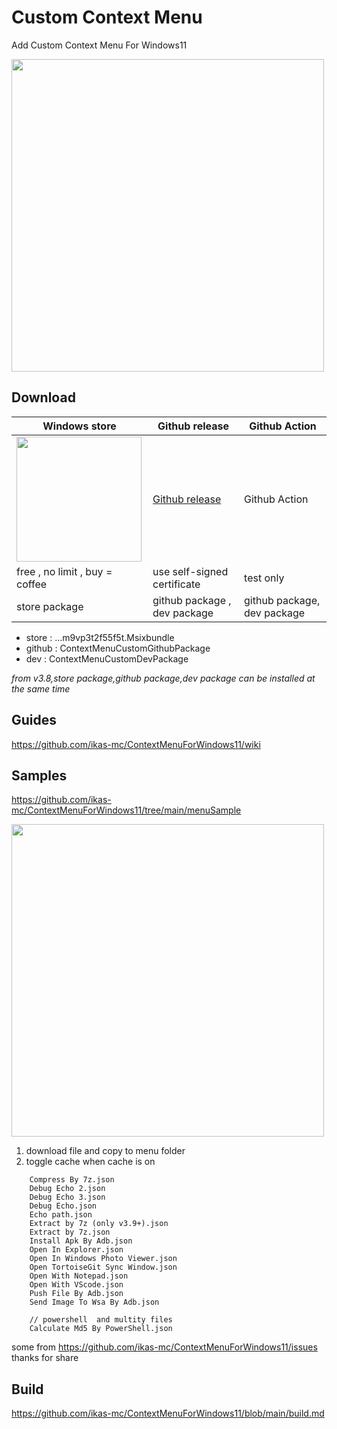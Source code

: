 
# Custom Context Menu

 Add Custom Context Menu For Windows11


<img src="https://raw.githubusercontent.com/ikas-mc/ContextMenuForWindows11/main/screenshots/menu.png" width=500 >


##  Download

Windows store|Github release|Github Action
------------ | ------------- | -------------
<a href="https://apps.microsoft.com/detail/9pc7bzz28g0x?referrer=appbadge&mode=direct"><img src="https://get.microsoft.com/images/en-us%20dark.svg" width="200"/></a>|<a href="https://github.com/ikas-mc/ContextMenuForWindows11/releases">Github release </a> | Github Action
free , no limit , buy = coffee | use self-signed certificate |  test only
store package | github package , dev package | github package, dev package

* store : ...m9vp3t2f55f5t.Msixbundle
* github : ContextMenuCustomGithubPackage
* dev : ContextMenuCustomDevPackage
  
*from v3.8,store package,github package,dev package can be installed at the same time*


##  Guides
https://github.com/ikas-mc/ContextMenuForWindows11/wiki


## Samples
https://github.com/ikas-mc/ContextMenuForWindows11/tree/main/menuSample


<img src="https://raw.githubusercontent.com/ikas-mc/ContextMenuForWindows11/main/screenshots/samples.png" width=500 >

1. download file and copy to menu folder 
2. toggle cache when cache is on

```
    Compress By 7z.json
    Debug Echo 2.json
    Debug Echo 3.json
    Debug Echo.json
    Echo path.json
    Extract by 7z (only v3.9+).json
    Extract by 7z.json
    Install Apk By Adb.json
    Open In Explorer.json
    Open In Windows Photo Viewer.json
    Open TortoiseGit Sync Window.json
    Open With Notepad.json
    Open With VScode.json
    Push File By Adb.json
    Send Image To Wsa By Adb.json
    
    // powershell  and multity files 
    Calculate Md5 By PowerShell.json
```
some from https://github.com/ikas-mc/ContextMenuForWindows11/issues 
thanks for share



##  Build   
https://github.com/ikas-mc/ContextMenuForWindows11/blob/main/build.md


